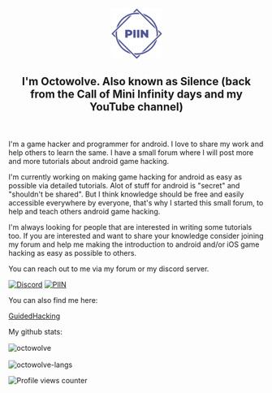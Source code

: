 <p align="center">
  <a href="https://piin.dev"><img src="https://github.com/Octowolve/Octowolve/blob/main/PiinLogoBlue.png" width="100" height="100"/></a>
</p>

<h2 align="center">I'm Octowolve. Also known as Silence (back from the Call of Mini Infinity days and my YouTube channel)</h2>
<br/><br/>
I'm a game hacker and programmer for android. I love to share my work and help others to learn the same.
I have a small forum where I will post more and more tutorials about android game hacking.

I'm currently working on making game hacking for android as easy as possible via detailed tutorials. Alot of stuff for android is "secret" and "shouldn't be shared".
But I think knowledge should be free and easily accessible everywhere by everyone, that's why I started this small forum, to help and teach others android game hacking.

I'm always looking for people that are interested in writing some tutorials too. If you are interested and want to share your knowledge consider joining my forum and help me making the introduction to android and/or iOS game hacking as easy as possible to others.

You can reach out to me via my forum or my discord server.

[![Discord](https://img.shields.io/discord/720937884814671923?color=%237289DA&logo=discord&logoColor=%23fff&style=for-the-badge)](https://discord.gg/bmRF2ac)
[![PIIN](https://img.shields.io/discourse/status?label=PIIN.dev&server=https%3A%2F%2Fpiin.dev&style=for-the-badge)](https://t.me/Lorazalorach)

You can also find me here:

[GuidedHacking](https://guidedhacking.com/members/octowolve.114209/)

My github stats:

<p><img align="center" src="https://github-readme-stats.vercel.app/api?username=Octowolve&theme=dark" alt="octowolve" /></p>

<p><img align="center" src="https://github-readme-stats.vercel.app/api/top-langs/?username=Octowolve&layout=compact" alt="octowolve-langs" /></p>

![Profile views counter](https://komarev.com/ghpvc/?username=Octowolve&color=red&style=flat-square)
<!--
**Octowolve/Octowolve** is a ✨ _special_ ✨ repository because its `README.md` (this file) appears on your GitHub profile.

Here are some ideas to get you started:

- 🔭 I’m currently working on ...
- 🌱 I’m currently learning ...
- 👯 I’m looking to collaborate on ...
- 🤔 I’m looking for help with ...
- 💬 Ask me about ...
- 📫 How to reach me: ...
- 😄 Pronouns: ...
- ⚡ Fun fact: ...
-->

